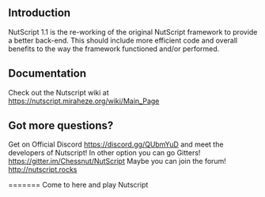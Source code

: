 
## Introduction
NutScript 1.1 is the re-working of the original NutScript framework to provide a better back-end. This should include more efficient code and overall benefits to the way the framework functioned and/or performed.

## Documentation
Check out the Nutscript wiki at https://nutscript.miraheze.org/wiki/Main_Page

## Got more questions?
Get on Official Discord https://discord.gg/QUbmYuD and meet the developers of Nutscript!
In other option you can go Gitters! https://gitter.im/Chessnut/NutScript
Maybe you can join the forum! http://nutscript.rocks

=======
Come to here
and play Nutscript